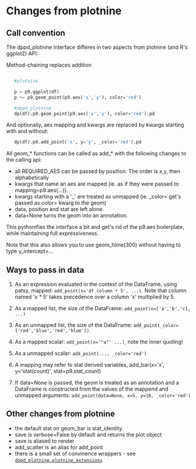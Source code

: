 # Changes from plotnine

## Call convention

The dppd_plotnine interface differes in two aspects from 
plotnine (and R's ggplot2) API:

Method-chaining replaces addition
``` python

   #plotnine

   p = p9.ggplot(df)
   p += p9.geom_point(p9.aes('x','y'), color='red')

   #dppd_plotnine
   dp(df).p9.geom_point(p9.aes('x','y'), color='red').pd

```



And optionally, aes mapping and kwargs are replaced by kwargs starting with and
without:
``` python
   dp(df).p9.add_point('x', y='y', _color='red').pd
```


All geom_* functions can be called as add_* with the following changes to the calling
api:

   * all REQUIRED_AES can be passed by position. The order is x,y, then alphabetically
   * kwargs that name an aes are mapped (ie. as if they were passed to
     mapping=p9.aes(...)).
   * kwargs starting with a '_' are treated as unmapped (ie. _color= get's passed as
     color= kwarg to the geom)
   * data, position and stat are left alone.
   * data=None turns the geom into an annotation.


This pythonifies the interface a bit and get's rid of the p9.aes boilerplate,
while maintaining full expressiveness.

Note that this also allows you to use geom_hline(300) without having to type
y_intercept=...


## Ways to pass in data

 1. As an expression evaluated in the context of the DataFrame, using patsy, mapped:
 ``add_point(x='df_column * 5', ...)``. Note that column named 'x * 5' takes precedence
 over a column 'x' multiplied by 5.

 1. As a mapped list, the size of the DataFrame: ``add_point(x=['a','b','c], ...)``

 1. As an unmapped list, the size of the DataFrame: ``add_point(_color=['red','blue','red','blue'])``

 1. As a mapped scalar: ``add_point(x='"a"' ...)``, note the inner quoting!

 1. As a unmapped scalar: ``add_point(..., _color='red')``

 1. A mapping may refer to stat derived variables, add_bar(x='x', y='stat(count)',
 stat=p9.stat_count)

 1. If data=None is passed, the geom is treated as an annotation and a DataFrame is
 constructed from the values of the mappend and unmapped arguments: ``add_point(data=None,
 x=5, y=10, _color='red')``



## Other changes from plotnine

   * the default stat on geom_bar is stat_identity.
   * save is verbose=False by default and returns the plot object
   * save is aliased to render
   * add_scatter is an alias for add_point
   * there is a small set of convinence wrappers - see
     [`dppd_plotnine.plotnine_extensions`](api/dppd_plotnine.html)






